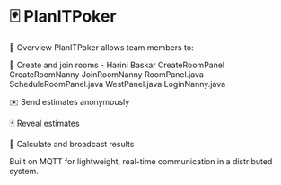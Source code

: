 # 🃏 PlanITPoker 

🚀 Overview
PlanITPoker allows team members to:




👥 Create and join rooms - Harini Baskar 
CreateRoomPanel 
CreateRoomNanny 
JoinRoomNanny 
RoomPanel.java
ScheduleRoomPanel.java 
WestPanel.java
LoginNanny.java 

✉️ Send estimates anonymously

🃏 Reveal estimates

🧮 Calculate and broadcast results

Built on MQTT for lightweight, real-time communication in a distributed system.




